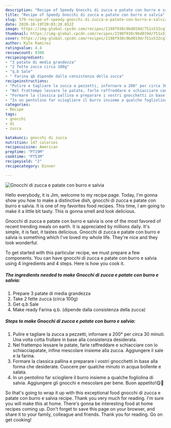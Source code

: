 ```yaml
---
description: "Recipe of Speedy Gnocchi di zucca e patate con burro e salvia"
title: "Recipe of Speedy Gnocchi di zucca e patate con burro e salvia"
slug: 579-recipe-of-speedy-gnocchi-di-zucca-e-patate-con-burro-e-salvia
date: 2020-10-19T20:03:20.652Z
image: https://img-global.cpcdn.com/recipes/2198f938c9bd019d/751x532cq70/gnocchi-di-zucca-e-patate-con-burro-e-salvia-recipe-main-photo.jpg
thumbnail: https://img-global.cpcdn.com/recipes/2198f938c9bd019d/751x532cq70/gnocchi-di-zucca-e-patate-con-burro-e-salvia-recipe-main-photo.jpg
cover: https://img-global.cpcdn.com/recipes/2198f938c9bd019d/751x532cq70/gnocchi-di-zucca-e-patate-con-burro-e-salvia-recipe-main-photo.jpg
author: Kyle Ramirez
ratingvalue: 4.4
reviewcount: 9308
recipeingredient:
- "3 patate di media grandezza"
- "2 fette zucca circa 100g"
- "q.b Sale"
- " Farina qb dipende dalla consistenza della zucca"
recipeinstructions:
- "Pulire e tagliare la zucca a pezzetti, infornare a 200° per circa 30 minuti. Una volta cotta frullare in base alla consistenza desiderata."
- "Nel frattempo lessare le patate, farle raffreddare e schiacciare con lo schiacciapatate, infine mescolare insieme alla zucca. Aggiungere il sale e la farina."
- "Formare la classica pallina e preparare i vostri gnocchetti in base alla forma che desiderate. Cuocere per qualche minuto in acqua bollente e salata."
- "In un pentolino far sciogliere il burro insieme a qualche fogliolina di salvia. Aggiungere gli gnocchi e mescolare per bene. Buon appetito!😋🎃"
categories:
- Recipe
tags:
- gnocchi
- di
- zucca

katakunci: gnocchi di zucca 
nutrition: 147 calories
recipecuisine: American
preptime: "PT19M"
cooktime: "PT53M"
recipeyield: "2"
recipecategory: Dinner

---
```



![Gnocchi di zucca e patate con burro e salvia](https://img-global.cpcdn.com/recipes/2198f938c9bd019d/751x532cq70/gnocchi-di-zucca-e-patate-con-burro-e-salvia-recipe-main-photo.jpg)

Hello everybody, it is Jim, welcome to my recipe page. Today, I'm gonna show you how to make a distinctive dish, gnocchi di zucca e patate con burro e salvia. It is one of my favorites food recipes. This time, I am going to make it a little bit tasty. This is gonna smell and look delicious.



Gnocchi di zucca e patate con burro e salvia is one of the most favored of recent trending meals on earth. It is appreciated by millions daily. It's simple, it is fast, it tastes delicious. Gnocchi di zucca e patate con burro e salvia is something which I've loved my whole life. They're nice and they look wonderful.


To get started with this particular recipe, we must prepare a few components. You can have gnocchi di zucca e patate con burro e salvia using 4 ingredients and 4 steps. Here is how you cook it.

<!--inarticleads1-->

##### The ingredients needed to make Gnocchi di zucca e patate con burro e salvia:

1. Prepare 3 patate di media grandezza
1. Take 2 fette zucca (circa 100g)
1. Get q.b Sale
1. Make ready  Farina q.b. (dipende dalla consistenza della zucca)




<!--inarticleads2-->

##### Steps to make Gnocchi di zucca e patate con burro e salvia:

1. Pulire e tagliare la zucca a pezzetti, infornare a 200° per circa 30 minuti. Una volta cotta frullare in base alla consistenza desiderata.
1. Nel frattempo lessare le patate, farle raffreddare e schiacciare con lo schiacciapatate, infine mescolare insieme alla zucca. Aggiungere il sale e la farina.
1. Formare la classica pallina e preparare i vostri gnocchetti in base alla forma che desiderate. Cuocere per qualche minuto in acqua bollente e salata.
1. In un pentolino far sciogliere il burro insieme a qualche fogliolina di salvia. Aggiungere gli gnocchi e mescolare per bene. Buon appetito!😋🎃




So that's going to wrap it up with this exceptional food gnocchi di zucca e patate con burro e salvia recipe. Thank you very much for reading. I'm sure you will make this at home. There's gonna be interesting food at home recipes coming up. Don't forget to save this page on your browser, and share it to your family, colleague and friends. Thank you for reading. Go on get cooking!
